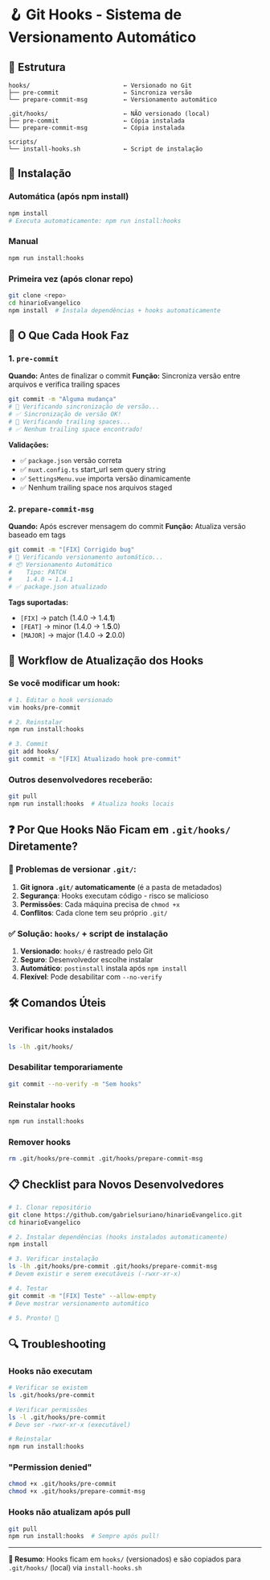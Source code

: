 # 🪝 Git Hooks - Sistema de Versionamento Automático

## 📁 Estrutura

```
hooks/                          ← Versionado no Git
├── pre-commit                  ← Sincroniza versão
└── prepare-commit-msg          ← Versionamento automático

.git/hooks/                     ← NÃO versionado (local)
├── pre-commit                  ← Cópia instalada
└── prepare-commit-msg          ← Cópia instalada

scripts/
└── install-hooks.sh            ← Script de instalação
```

## 🚀 Instalação

### Automática (após npm install)
```bash
npm install
# Executa automaticamente: npm run install:hooks
```

### Manual
```bash
npm run install:hooks
```

### Primeira vez (após clonar repo)
```bash
git clone <repo>
cd hinarioEvangelico
npm install  # Instala dependências + hooks automaticamente
```

## 🔧 O Que Cada Hook Faz

### 1. `pre-commit`
**Quando:** Antes de finalizar o commit
**Função:** Sincroniza versão entre arquivos e verifica trailing spaces

```bash
git commit -m "Alguma mudança"
# 🔄 Verificando sincronização de versão...
# ✅ Sincronização de versão OK!
# 🧹 Verificando trailing spaces...
# ✅ Nenhum trailing space encontrado!
```

**Validações:**
- ✅ `package.json` versão correta
- ✅ `nuxt.config.ts` start_url sem query string
- ✅ `SettingsMenu.vue` importa versão dinamicamente
- ✅ Nenhum trailing space nos arquivos staged

### 2. `prepare-commit-msg`
**Quando:** Após escrever mensagem do commit
**Função:** Atualiza versão baseado em tags

```bash
git commit -m "[FIX] Corrigido bug"
# 🔄 Verificando versionamento automático...
# 📦 Versionamento Automático
#    Tipo: PATCH
#    1.4.0 → 1.4.1
# ✅ package.json atualizado
```

**Tags suportadas:**
- `[FIX]` → patch (1.4.0 → 1.4.**1**)
- `[FEAT]` → minor (1.4.0 → 1.**5**.0)
- `[MAJOR]` → major (1.4.0 → **2**.0.0)

## 🔄 Workflow de Atualização dos Hooks

### Se você modificar um hook:

```bash
# 1. Editar o hook versionado
vim hooks/pre-commit

# 2. Reinstalar
npm run install:hooks

# 3. Commit
git add hooks/
git commit -m "[FIX] Atualizado hook pre-commit"
```

### Outros desenvolvedores receberão:

```bash
git pull
npm run install:hooks  # Atualiza hooks locais
```

## ❓ Por Que Hooks Não Ficam em `.git/hooks/` Diretamente?

### 🚫 Problemas de versionar `.git/`:
1. **Git ignora `.git/` automaticamente** (é a pasta de metadados)
2. **Segurança**: Hooks executam código - risco se malicioso
3. **Permissões**: Cada máquina precisa de `chmod +x`
4. **Conflitos**: Cada clone tem seu próprio `.git/`

### ✅ Solução: `hooks/` + script de instalação
1. **Versionado**: `hooks/` é rastreado pelo Git
2. **Seguro**: Desenvolvedor escolhe instalar
3. **Automático**: `postinstall` instala após `npm install`
4. **Flexível**: Pode desabilitar com `--no-verify`

## 🛠️ Comandos Úteis

### Verificar hooks instalados
```bash
ls -lh .git/hooks/
```

### Desabilitar temporariamente
```bash
git commit --no-verify -m "Sem hooks"
```

### Reinstalar hooks
```bash
npm run install:hooks
```

### Remover hooks
```bash
rm .git/hooks/pre-commit .git/hooks/prepare-commit-msg
```

## 📋 Checklist para Novos Desenvolvedores

```bash
# 1. Clonar repositório
git clone https://github.com/gabrielsuriano/hinarioEvangelico.git
cd hinarioEvangelico

# 2. Instalar dependências (hooks instalados automaticamente)
npm install

# 3. Verificar instalação
ls -lh .git/hooks/pre-commit .git/hooks/prepare-commit-msg
# Devem existir e serem executáveis (-rwxr-xr-x)

# 4. Testar
git commit -m "[FIX] Teste" --allow-empty
# Deve mostrar versionamento automático

# 5. Pronto! 🎉
```

## 🔍 Troubleshooting

### Hooks não executam
```bash
# Verificar se existem
ls .git/hooks/pre-commit

# Verificar permissões
ls -l .git/hooks/pre-commit
# Deve ser -rwxr-xr-x (executável)

# Reinstalar
npm run install:hooks
```

### "Permission denied"
```bash
chmod +x .git/hooks/pre-commit
chmod +x .git/hooks/prepare-commit-msg
```

### Hooks não atualizam após pull
```bash
git pull
npm run install:hooks  # Sempre após pull!
```

---

**🎯 Resumo**: Hooks ficam em `hooks/` (versionados) e são copiados para `.git/hooks/` (local) via `install-hooks.sh`
